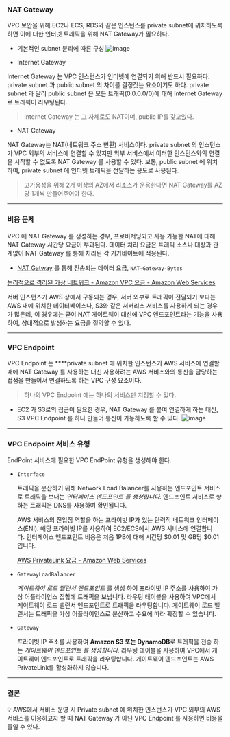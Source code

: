 ### NAT Gateway

VPC 보안을 위해 EC2나 ECS, RDS와 같은 인스턴스를 private subnet에 위치하도록 하면 이에 대한 인터넷 트래픽을 위해 NAT Gateway가 필요하다.

- 기본적인 subnet 분리에 따른 구성
![image](https://user-images.githubusercontent.com/72699541/200501343-e2f2a1ba-8b30-4c9c-bca9-78050a19262e.png)

- Internet Gateway

Internet Gateway 는 VPC 인스턴스가 인터넷에 연결되기 위해 반드시 필요하다. private subnet 과 public subnet 의 차이를 결정짓는 요소이기도 하다. private subnet 과 달리 public subnet 은 모든 트래픽(0.0.0.0/0)에 대해 Internet Gateway 로 트래픽이 라우팅된다.


> Internet Gateway 는 그 자체로도 NAT이며, public IP를 갖고있다.
> 


- NAT Gateway

NAT Gateway는 NAT(네트워크 주소 변환) 서비스이다. private subnet 의 인스턴스가 VPC 외부의     서비스에 연결할 수 있지만 외부 서비스에서 이러한 인스턴스와의 연결을 시작할 수 없도록 NAT Gateway 를 사용할 수 있다. 보통, public subnet 에 위치하여, private subnet 에 인터넷 트래픽을 전달하는 용도로 사용된다. 

> 고가용성을 위해 2개 이상의 AZ에서 리소스가 운용한다면 NAT Gateway를 AZ 당 1개씩 만들어주어야 한다.
> 

-----

### 비용 문제

VPC 에 NAT Gateway 를 생성하는 경우, 프로비저닝되고 사용 가능한 NAT에 대해 NAT Gateway 시간당 요금이 부과된다. 데이터 처리 요금은 트래픽 소스나 대상과 관계없이 NAT Gateway 를 통해 처리된 각 기가바이트에 적용된다.

- [NAT Gatway](https://docs.aws.amazon.com/ko_kr/vpc/latest/userguide/vpc-nat-gateway.html) 를 통해 전송되는 데이터 요금, `NAT-Gateway-Bytes`

[논리적으로 격리된 가상 네트워크 - Amazon VPC 요금 - Amazon Web Services](https://aws.amazon.com/ko/vpc/pricing/)

서버 인스턴스가 AWS 상에서 구동되는 경우, 서버 외부로 트래픽이 전달되기 보다는 AWS 내에 위치한 데이터베이스나, S3와 같은 서버리스 서비스를 사용하게 되는 경우가 많은데, 이 경우에는 굳이 NAT 게이트웨이 대신에 VPC 엔드포인트라는 기능을 사용하여, 상대적으로 발생하는 요금을 절약할 수 있다.

---

### **VPC Endpoint**

VPC Endpoint 는 ****private subnet 에 위치한 인스턴스가 AWS 서비스에 연결할 때에 NAT Gateway 를 사용하는 대신 사용하려는 AWS 서비스와의 통신을 담당하는 접점을 만들어서 연결하도록 하는 VPC 구성 요소이다.

> 하나의 VPC Endpoint 에는 하나의 서비스만 지정할 수 있다.
> 

- EC2 가 S3로의 접근이 필요한 경우, NAT Gateway 를 붙여 연결하게 하는 대신, S3 VPC Endpoint 를 하나 만들어 통신이 가능하도록 할 수 있다.
![image](https://user-images.githubusercontent.com/72699541/200501483-e68fb115-3ed2-4c48-92c4-b8547bb13b03.png)

---

### VPC Endpoint 서비스 유형

EndPoint 서비스에 필요한 VPC EndPoint 유형을 생성해야 한다.

- `Interface`
    
    트래픽을 분산하기 위해 Network Load Balancer를 사용하는 엔드포인트 서비스로 트래픽을 보내는 *인터페이스 엔드포인트 를 생성합니다.* 엔드포인트 서비스로 향하는 트래픽은 DNS를 사용하여 확인됩니다.
    
    AWS 서비스의 진입점 역할을 하는 프라이빗 IP가 있는 탄력적 네트워크 인터페이스(ENI). 해당 프라이빗 IP를 사용하여 EC2/ECS에서 AWS 서비스에 연결합니다. 인터페이스 엔드포인트 비용은 처음 1PB에 대해 시간당 $0.01 및 GB당 $0.01입니다. 
    
    [AWS PrivateLink 요금 - Amazon Web Services](https://aws.amazon.com/ko/privatelink/pricing/)
    
- `GatewayLoadBalancer`
    
    *게이트웨이 로드 밸런서 엔드포인트* 를 생성 하여 프라이빗 IP 주소를 사용하여 가상 어플라이언스 집합에 트래픽을 보냅니다. 라우팅 테이블을 사용하여 VPC에서 게이트웨이 로드 밸런서 엔드포인트로 트래픽을 라우팅합니다. 게이트웨이 로드 밸런서는 트래픽을 가상 어플라이언스로 분산하고 수요에 따라 확장할 수 있습니다.
    
- `Gateway`
    
    프라이빗 IP 주소를 사용하여 **Amazon S3 또는 DynamoDB**로 트래픽을 전송 하는 *게이트웨이 엔드포인트 를 생성합니다.* 라우팅 테이블을 사용하여 VPC에서 게이트웨이 엔드포인트로 트래픽을 라우팅합니다. 게이트웨이 엔드포인트는 AWS PrivateLink를 활성화하지 않습니다.
    

---

### 결론

<aside>
💡 AWS에서 서비스 운영 시 Private subnet 에 위치한 인스턴스가 VPC 외부의 AWS 서비스를 이용하고자 할 때 NAT Gateway 가 아닌 VPC Endpoint 를 사용하면 비용을 줄일 수 있다.

</aside>
